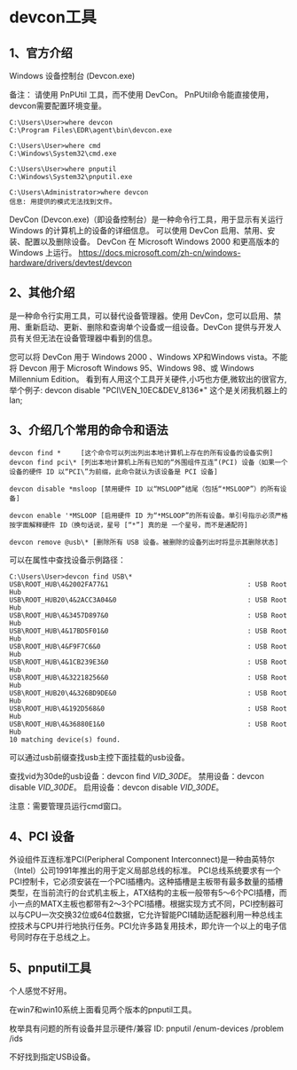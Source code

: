 # devcon工具

## 1、官方介绍
Windows 设备控制台 (Devcon.exe)

备注：
请使用 PnPUtil 工具，而不使用 DevCon。
PnPUtil命令能直接使用，devcon需要配置环境变量。
```
C:\Users\User>where devcon
C:\Program Files\EDR\agent\bin\devcon.exe

C:\Users\User>where cmd
C:\Windows\System32\cmd.exe

C:\Users\User>where pnputil
C:\Windows\System32\pnputil.exe

C:\Users\Administrator>where devcon
信息: 用提供的模式无法找到文件。
```

DevCon (Devcon.exe)（即设备控制台）是一种命令行工具，用于显示有关运行 Windows 的计算机上的设备的详细信息。 可以使用 DevCon 启用、禁用、安装、配置以及删除设备。
DevCon 在 Microsoft Windows 2000 和更高版本的 Windows 上运行。
https://docs.microsoft.com/zh-cn/windows-hardware/drivers/devtest/devcon

## 2、其他介绍
是一种命令行实用工具，可以替代设备管理器。使用 DevCon，您可以启用、禁用、重新启动、更新、删除和查询单个设备或一组设备。DevCon 提供与开发人员有关但无法在设备管理器中看到的信息。

您可以将 DevCon 用于 Windows 2000 、Windows XP和Windows vista。不能将 Devcon 用于 Microsoft Windows 95、Windows 98、或 Windows Millennium Edition。
看到有人用这个工具开关硬件,小巧也方便,微软出的很官方,举个例子: devcon disable "PCI\VEN_10EC&DEV_8136*" 这个是关闭我机器上的lan;

## 3、介绍几个常用的命令和语法
```
devcon find *     [这个命令可以列出列出本地计算机上存在的所有设备的设备实例]
devcon find pci\* [列出本地计算机上所有已知的“外围组件互连”(PCI) 设备（如果一个设备的硬件 ID 以“PCI\”为前缀，此命令就认为该设备是 PCI 设备]

devcon disable *msloop [禁用硬件 ID 以“MSLOOP”结尾（包括“*MSLOOP”）的所有设备]

devcon enable '*MSLOOP [启用硬件 ID 为“*MSLOOP”的所有设备。单引号指示必须严格按字面解释硬件 ID（换句话说，星号 [“*”] 真的是 一个星号，而不是通配符]

devcon remove @usb\* [删除所有 USB 设备。被删除的设备列出时将显示其删除状态]
```

可以在属性中查找设备示例路径：
```
C:\Users\User>devcon find USB\*
USB\ROOT_HUB\4&2002FA77&1                                   : USB Root Hub
USB\ROOT_HUB20\4&2ACC3A04&0                                 : USB Root Hub
USB\ROOT_HUB\4&3457D897&0                                   : USB Root Hub
USB\ROOT_HUB\4&17BD5F01&0                                   : USB Root Hub
USB\ROOT_HUB\4&F9F7C6&0                                     : USB Root Hub
USB\ROOT_HUB\4&1CB239E3&0                                   : USB Root Hub
USB\ROOT_HUB\4&32218256&0                                   : USB Root Hub
USB\ROOT_HUB20\4&326BD9DE&0                                 : USB Root Hub
USB\ROOT_HUB\4&192D568&0                                    : USB Root Hub
USB\ROOT_HUB\4&36880E1&0                                    : USB Root Hub
10 matching device(s) found.
```
可以通过usb前缀查找usb主控下面挂载的usb设备。

查找vid为30de的usb设备：devcon find *VID_30DE*。
禁用设备：devcon disable *VID_30DE*。
启用设备：devcon disable *VID_30DE*。

注意：需要管理员运行cmd窗口。

## 4、PCI 设备
外设组件互连标准PCI(Peripheral Component Interconnect)是一种由英特尔（Intel）公司1991年推出的用于定义局部总线的标准。
PCI总线系统要求有一个PCI控制卡，它必须安装在一个PCI插槽内。这种插槽是主板带有最多数量的插槽类型，在当前流行的台式机主板上，ATX结构的主板一般带有5～6个PCI插槽，而小一点的MATX主板也都带有2～3个PCI插槽。根据实现方式不同，PCI控制器可以与CPU一次交换32位或64位数据，它允许智能PCI辅助适配器利用一种总线主控技术与CPU并行地执行任务。PCI允许多路复用技术，即允许一个以上的电子信号同时存在于总线之上。

## 5、pnputil工具
个人感觉不好用。

在win7和win10系统上面看见两个版本的pnputil工具。

枚举具有问题的所有设备并显示硬件/兼容 ID:
  pnputil /enum-devices /problem /ids

不好找到指定USB设备。



